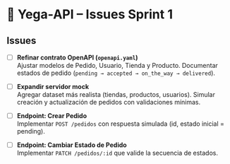 # 📌 Yega-API – Issues Sprint 1

## Issues

- [ ] **Refinar contrato OpenAPI (`openapi.yaml`)**  
  Ajustar modelos de Pedido, Usuario, Tienda y Producto. Documentar estados de pedido (`pending → accepted → on_the_way → delivered`).

- [ ] **Expandir servidor mock**  
  Agregar dataset más realista (tiendas, productos, usuarios). Simular creación y actualización de pedidos con validaciones mínimas.

- [ ] **Endpoint: Crear Pedido**  
  Implementar `POST /pedidos` con respuesta simulada (id, estado inicial = pending).

- [ ] **Endpoint: Cambiar Estado de Pedido**  
  Implementar `PATCH /pedidos/:id` que valide la secuencia de estados.
